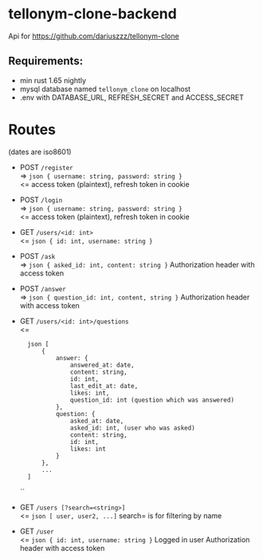 # tellonym-clone-backend
Api for https://github.com/dariuszzz/tellonym-clone

## Requirements:
- min rust 1.65 nightly
- mysql database named `tellonym_clone` on localhost
- .env with DATABASE_URL, REFRESH_SECRET and ACCESS_SECRET

# Routes
(dates are iso8601)


- POST `/register` <br>
  => `json { username: string, password: string }` <br>
  <= access token (plaintext), refresh token in cookie

- POST `/login` <br>
  => `json { username: string, password: string }` <br>
  <= access token (plaintext), refresh token in cookie

- GET `/users/<id: int>` <br>
  <= `json { id: int, username: string }`

- POST `/ask` <br>
  => `json { asked_id: int, content: string }`
  Authorization header with access token
  
- POST `/answer` <br>
  => `json { question_id: int, content, string }`
  Authorization header with access token

- GET `/users/<id: int>/questions` <br>
  <=

        json [
            { 
                answer: {
                    answered_at: date,
                    content: string,
                    id: int,
                    last_edit_at: date,
                    likes: int,
                    question_id: int (question which was answered)
                },
                question: {
                    asked_at: date, 
                    asked_id: int, (user who was asked)
                    content: string,
                    id: int,
                    likes: int
                }
            },
            ...
        ] 
    ``

- GET `/users [?search=<string>]` <br>
  <= `json [ user, user2, ...]`
  search= is for filtering by name

- GET `/user` <br>
  <= `json { id: int, username: string }`
  Logged in user
  Authorization header with access token
